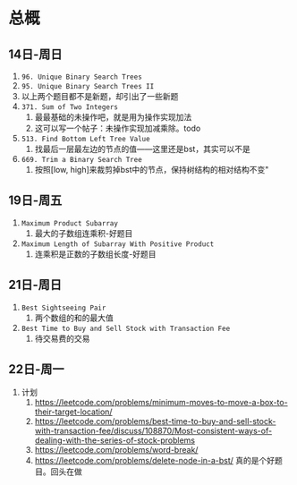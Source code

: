 # 总概## 14日-周日1. `96. Unique Binary Search Trees`2. `95. Unique Binary Search Trees II`3. 以上两个题目都不是新题，却引出了一些新题4. `371. Sum of Two Integers`    1. 最最基础的未操作吧，就是用为操作实现加法    2. 这可以写一个帖子：未操作实现加减乘除。todo5. `513. Find Bottom Left Tree Value`    1. 找最后一层最左边的节点的值——这里还是bst，其实可以不是6. `669. Trim a Binary Search Tree`    1. 按照[low, high]来裁剪掉bst中的节点，保持树结构的相对结构不变"## 19日-周五1. `Maximum Product Subarray`    1. 最大的子数组连乘积-好题目2. `Maximum Length of Subarray With Positive Product`    1. 连乘积是正数的子数组长度-好题目## 21日-周日1. `Best Sightseeing Pair`   1. 两个数组的和的最大值2. `Best Time to Buy and Sell Stock with Transaction Fee`   1. 待交易费的交易## 22日-周一1. 计划   1. https://leetcode.com/problems/minimum-moves-to-move-a-box-to-their-target-location/   2. https://leetcode.com/problems/best-time-to-buy-and-sell-stock-with-transaction-fee/discuss/108870/Most-consistent-ways-of-dealing-with-the-series-of-stock-problems   3. https://leetcode.com/problems/word-break/   4. https://leetcode.com/problems/delete-node-in-a-bst/ 真的是个好题目。回头在做